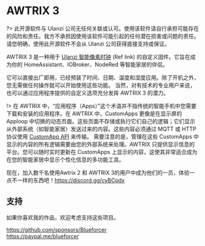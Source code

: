 # AWTRIX 3

?> 此开源软件与 Ulanzi 公司无任何关联或认可。使用该软件请自行承担可能存在的风险和责任。我方不承担因使用该软件可能引起的任何潜在损害或问题的责任。请您明确，使用此开源软件不会从 Ulanzi 公司获得直接支持或保证。

AWTRIX 3 是一种用于 [Ulanzi 智能像素时钟](https://www.ulanzi.com/products/ulanzi-pixel-smart-clock-2882?ref=28e02dxl) (Ref link) 的自定义固件。它旨在成为你的 HomeAssistant、IOBroker、NodeRed 等智能家居的伴侣。

它可以直接出厂即用，已经预装了时间、日期、温度和湿度应用。除了开机之外，您无需做任何操作就可以开始使用这些功能。
当然，对有技术的专业用户来说，也可以通过应用程序提供的自定义选项充分发挥 AWTRIX 3 的潜力。

!> 在 AWTRIX 中，“应用程序（Apps）”这个术语并不指传统的智能手机中您需要下载和安装的应用程序。在 AWTRIX 中，CustomApps 更像是在显示屏的 Apploop 中切换的动态页面。这些页面不存储或执行它们自己的逻辑；它们显示从外部系统（如智能家居）发送过来的内容。这些内容必须通过 MQTT 或 HTTP 协议使用 [CustomApp API](https://blueforcer.github.io/awtrix3/#/api?id=custom-apps-and-notifications) 来传输。
需要注意的是，管理在这些 CustomApps 中显示的内容的所有逻辑需要由您的外部系统来处理。AWTRIX 只提供显示信息的平台。您可以随时实时更新在 CustomApps 上显示的内容，这使其非常适合成为在您的智能家居中显示个性化信息的多功能工具。

现在，加入数千名使用Awtrix 2 和 AWTRIX 3的用户中成为他们的一员，体验一点不一样的东西吧！https://discord.gg/cyBCpdx 

## 支持

如果你喜欢我的作品，欢迎考虑支持这些项目。

https://github.com/sponsors/Blueforcer  
https://paypal.me/blueforcer 
